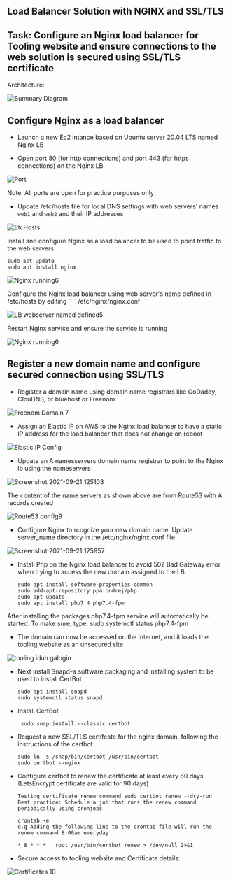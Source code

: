 ## __Load Balancer Solution with NGINX and SSL/TLS__

## Task: Configure an Nginx load balancer for Tooling website and ensure connections to the web solution is secured using SSL/TLS certificate

Architecture:

![Summary Diagram](https://user-images.githubusercontent.com/10111342/134198649-100f19be-752d-496e-bc68-510bc351a67e.png)

## Configure Nginx as a load balancer
 - Launch a new Ec2 intance based on Ubuntu server 20.04 LTS named Nginx LB

 -  Open port 80 (for http connections) and port 443 (for https connections) on the Nginx LB



![Port](https://user-images.githubusercontent.com/10111342/134209791-3eee6249-9872-4e15-8fbf-61b62bb1a1c6.png)

 Note: All ports are open for practice purposes only

- Update /etc/hosts file for local DNS settings with web servers' names `web1` and `web2` and their IP addresses

![EtcHosts](https://user-images.githubusercontent.com/10111342/134210296-5e13416b-27ca-43a8-ad66-55c55bdfcd38.png)

Install and configure Nginx as a load balancer to be used to point traffic to the web servers

    sudo apt update
    sudo apt install nginx

![Nginx running6](https://user-images.githubusercontent.com/10111342/134210827-0620abcf-094f-4a38-a502-6a3d153629c4.png)


Configure the Nginx load balancer using web server's name defined in /etc/hosts by editing ```` /etc/nginx/nginx.conf```





![LB webserver named defined5](https://user-images.githubusercontent.com/10111342/134211067-7daecf34-88db-498b-af40-0619a186eb87.png)

Restart Nginx service and ensure the service is running


![Nginx running6](https://user-images.githubusercontent.com/10111342/134211387-d59f468e-4e18-4ece-ba29-8b5ee926d7ce.png)


## __Register a new domain name and configure secured connection using SSL/TLS__
- Register a domain name using domain name registrars like GoDaddy, ClouDNS, or bluehost or Freenom

![Freenom Domain 7](https://user-images.githubusercontent.com/10111342/134212839-bdce17a3-31fa-4385-b0f4-382e09345327.png)

- Assign an Elastic IP on AWS to the Nginx load balancer to have a static IP address for the load balancer that does not change on reboot

![Elastic IP Config](https://user-images.githubusercontent.com/10111342/134213148-4ae2c7f9-4bc0-4997-8572-5382ee4f2226.png)

- Update an A namesservers domain name registrar to point to the Nginx lb using the nameservers

![Screenshot 2021-09-21 125103](https://user-images.githubusercontent.com/10111342/134213630-78814789-c2e4-48f7-8c9d-12ef9a76dc64.png)

The content of the name servers as shown above are from Route53 with A records created

![Route53 config9](https://user-images.githubusercontent.com/10111342/134214042-3f1f000a-6160-462d-8406-2f29114df70c.png)


- Configure Nginx to rcognize your new domain name. Update server_name directory in the /etc/nginx/nginx.conf file

![Screenshot 2021-09-21 125957](https://user-images.githubusercontent.com/10111342/134214975-97ce5dfa-3065-432f-9f0f-f7d318d48d5b.png)
 

 - Install Php on the Nginx load balancer to avoid 502 Bad Gateway error when trying to access the new domain assigned to the LB

       sudo apt install software-properties-common
       sudo add-apt-repository ppa:ondrej/php
       sudo apt update
       sudo apt install php7.4 php7.4-fpm
 After installing the packages php7.4-fpm service will automatically be started. To make sure, type:
       sudo systemctl status php7.4-fpm

- The domain can now be accessed on the internet, and it loads the tooling website as an unsecured site

![tooling iduh galogin](https://user-images.githubusercontent.com/10111342/134265113-3301b9df-946f-476b-8ed0-29568c233a5d.png)

- Next install Snapd-a software packaging and installing system to be used to install CertBot

      sudo apt install snapd
      sudo systemctl status snapd

- Install CertBot

       sudo snap install --classic certbot

-  Request a new SSL/TLS certifcate for the nginx domain, following the instructions of the certbot

       sudo ln -s /snap/bin/certbot /usr/bin/certbot
       sudo certbot --nginx

- Configure certbot to renew the certificate at least every 60 days (LetsEncrypt certificate are valid for 90 days)

      Testing certificate renew command sudo certbot renew --dry-run
      Best practice: Schedule a job that runs the renew command periodically using cronjobs

      crontab -e
      e.g Adding the following line to the crontab file will run the renew command 8:00am everyday

      * 8 * * *   root /usr/bin/certbot renew > /dev/null 2>&1

-  Secure access to tooling website and Certificate details:

![Certificates 10](https://user-images.githubusercontent.com/10111342/134266148-d3c5bc88-0176-4b44-b344-d5d56cf9b433.png)


